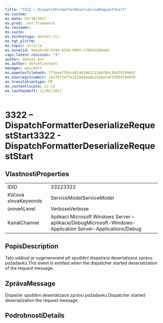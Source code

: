 ```yaml
---
title: "3322 – DispatchFormatterDeserializeRequestStart"
ms.custom: 
ms.date: 03/30/2017
ms.prod: .net-framework
ms.reviewer: 
ms.suite: 
ms.technology: dotnet-clr
ms.tgt_pltfrm: 
ms.topic: article
ms.assetid: 94ea9c4d-6344-431b-9965-c7094259044d
caps.latest.revision: "3"
author: dotnet-bot
ms.author: dotnetcontent
manager: wpickett
ms.openlocfilehash: ff3eeeff0bc4814d39d3113abf6bc36d79704bbf
ms.sourcegitcommit: ce279f2d7fe2220e6ea0a25a8a7a5370ddf8d9f0
ms.translationtype: MT
ms.contentlocale: cs-CZ
ms.lasthandoff: 12/02/2017
---
```

# <a name="3322---dispatchformatterdeserializerequeststart"></a><span data-ttu-id="6fcb2-102">3322 – DispatchFormatterDeserializeRequestStart</span><span class="sxs-lookup"><span data-stu-id="6fcb2-102">3322 - DispatchFormatterDeserializeRequestStart</span></span>
## <a name="properties"></a><span data-ttu-id="6fcb2-103">Vlastnosti</span><span class="sxs-lookup"><span data-stu-id="6fcb2-103">Properties</span></span>  
  
|||  
|-|-|  
|<span data-ttu-id="6fcb2-104">ID</span><span class="sxs-lookup"><span data-stu-id="6fcb2-104">ID</span></span>|<span data-ttu-id="6fcb2-105">3322</span><span class="sxs-lookup"><span data-stu-id="6fcb2-105">3322</span></span>|  
|<span data-ttu-id="6fcb2-106">Klíčová slova</span><span class="sxs-lookup"><span data-stu-id="6fcb2-106">Keywords</span></span>|<span data-ttu-id="6fcb2-107">ServiceModel</span><span class="sxs-lookup"><span data-stu-id="6fcb2-107">ServiceModel</span></span>|  
|<span data-ttu-id="6fcb2-108">úroveň</span><span class="sxs-lookup"><span data-stu-id="6fcb2-108">Level</span></span>|<span data-ttu-id="6fcb2-109">Verbose</span><span class="sxs-lookup"><span data-stu-id="6fcb2-109">Verbose</span></span>|  
|<span data-ttu-id="6fcb2-110">Kanál</span><span class="sxs-lookup"><span data-stu-id="6fcb2-110">Channel</span></span>|<span data-ttu-id="6fcb2-111">Aplikaci Microsoft Windows Server – aplikace/Debug</span><span class="sxs-lookup"><span data-stu-id="6fcb2-111">Microsoft-Windows-Application Server-Applications/Debug</span></span>|  
  
## <a name="description"></a><span data-ttu-id="6fcb2-112">Popis</span><span class="sxs-lookup"><span data-stu-id="6fcb2-112">Description</span></span>  
 <span data-ttu-id="6fcb2-113">Tato událost je vygenerované při spuštění dispečera deserializace zprávu požadavku.</span><span class="sxs-lookup"><span data-stu-id="6fcb2-113">This event is emitted when the dispatcher started deserialization of the request message.</span></span>  
  
## <a name="message"></a><span data-ttu-id="6fcb2-114">Zpráva</span><span class="sxs-lookup"><span data-stu-id="6fcb2-114">Message</span></span>  
 <span data-ttu-id="6fcb2-115">Dispečer spuštění deserializace zprávu požadavku.</span><span class="sxs-lookup"><span data-stu-id="6fcb2-115">Dispatcher started deserialization the request message.</span></span>  
  
## <a name="details"></a><span data-ttu-id="6fcb2-116">Podrobnosti</span><span class="sxs-lookup"><span data-stu-id="6fcb2-116">Details</span></span>
